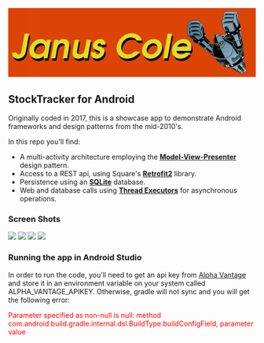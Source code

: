 <img src="JanusColeLogo.png"> 

## StockTracker for Android

Originally coded in 2017, this is a showcase app to demonstrate Android frameworks and design patterns from the mid-2010's.

In this repo you'll find:
*   A multi-activity architecture employing the **[Model-View-Presenter](https://www.raywenderlich.com/7026-getting-started-with-mvp-model-view-presenter-on-android)** design pattern.
*   Access to a REST api, using Square's **[Retrofit2](https://square.github.io/retrofit/)** library.
*   Persistence using an **[SQLite](https://developer.android.com/training/data-storage/sqlite)** database.
*   Web and database calls using **[Thread Executors](https://developer.android.com/reference/java/util/concurrent/Executor)** for asynchronous operations.

### Screen Shots

<tr>
<td>
<img src="https://user-images.githubusercontent.com/30201754/35749012-17863d74-081e-11e8-8f3c-85878e5b2984.png" width="100">
</td>
<td>
<img src="https://user-images.githubusercontent.com/30201754/35749062-4b8482f2-081e-11e8-95a3-f9142ec03023.png" width="100">
</td>
<td>
<img src="https://user-images.githubusercontent.com/30201754/35749027-27c10a3e-081e-11e8-8597-3e1ec19549fa.png" width="100">
</td>
<td>
<img src="https://user-images.githubusercontent.com/30201754/35749048-3d6280f2-081e-11e8-87bd-e75ced2bab2b.png" width="100">
</td>
</tr>

### Running the app in Android Studio

In order to run the code, you'll need to get an api key from [Alpha Vantage](https://www.alphavantage.co/) and store it in an environment variable on your system called ALPHA_VANTAGE_APIKEY. Otherwise, gradle will not sync and you will get the following error:

<span style="color:#F00">
Parameter specified as non-null is null: method com.android.build.gradle.internal.dsl.BuildType.buildConfigField, parameter value
</span>